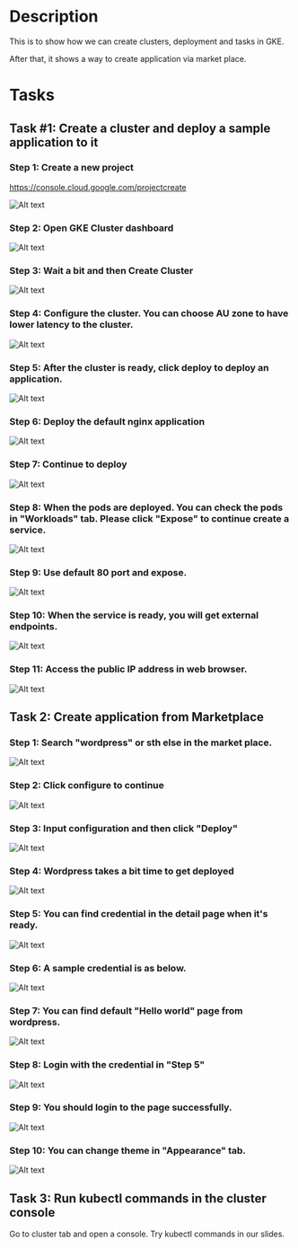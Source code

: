 # Description

This is to show how we can create clusters, deployment and tasks in GKE.

After that, it shows a way to create application via market place.

# Tasks
## Task #1: Create a cluster and deploy a sample application to it

### Step 1: Create a new project
https://console.cloud.google.com/projectcreate

![Alt text](images/GKE1.png?raw=true)

### Step 2: Open GKE Cluster dashboard
![Alt text](images/GKE2.png?raw=true)

### Step 3: Wait a bit and then Create Cluster
![Alt text](images/GKE3.png?raw=true)

### Step 4: Configure the cluster. You can choose AU zone to have lower latency to the cluster.
![Alt text](images/GKE4.png?raw=true)

### Step 5: After the cluster is ready, click deploy to deploy an application.
![Alt text](images/GKE5.png?raw=true)

### Step 6: Deploy the default nginx application
![Alt text](images/GKE6.png?raw=true)

### Step 7: Continue to deploy
![Alt text](images/GKE7.png?raw=true)

### Step 8: When the pods are deployed. You can check the pods in "Workloads" tab. Please click "Expose" to continue create a service.
![Alt text](images/GKE8.png?raw=true)

### Step 9: Use default 80 port and expose.
![Alt text](images/GKE9.png?raw=true)

### Step 10: When the service is ready, you will get external endpoints.
![Alt text](images/GKE10.png?raw=true)

### Step 11: Access the public IP address in web browser.
![Alt text](images/GKE11.png?raw=true)

## Task 2: Create application from Marketplace
### Step 1: Search "wordpress" or sth else in the market place.
![Alt text](images/WP01.png?raw=true)

### Step 2: Click configure to continue
![Alt text](images/WP02.png?raw=true)

### Step 3: Input configuration and then click "Deploy"
![Alt text](images/WP03.png?raw=true)

### Step 4: Wordpress takes a bit time to get deployed
![Alt text](images/WP04.png?raw=true)

### Step 5: You can find credential in the detail page when it's ready.
![Alt text](images/WP05.png?raw=true)

### Step 6: A sample credential is as below.
![Alt text](images/WP06.png?raw=true)

### Step 7: You can find default "Hello world" page from wordpress.
![Alt text](images/WP08.png?raw=true)

### Step 8: Login with the credential in "Step 5"
![Alt text](images/WP09.png?raw=true)

### Step 9: You should login to the page successfully.
![Alt text](images/WP11.png?raw=true)

### Step 10: You can change theme in "Appearance" tab.
![Alt text](images/WP13.png?raw=true)

## Task 3: Run kubectl commands in the cluster console

Go to cluster tab and open a console. Try kubectl commands in our slides.
